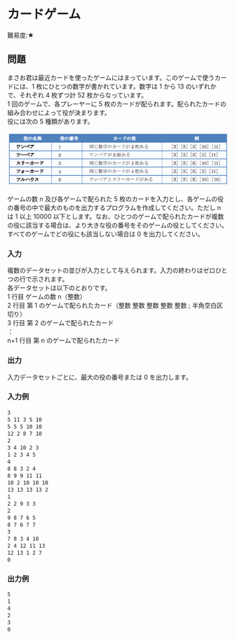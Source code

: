 # カードゲーム

難易度:★

## 問題
まさお君は最近カードを使ったゲームにはまっています。このゲームで使うカードには、1 枚にひとつの数字が書かれています。数字は 1 から 13 のいずれかで、それぞれ 4 枚ずつ計 52 枚からなっています。  
1 回のゲームで、各プレーヤーに 5 枚のカードが配られます。配られたカードの組み合わせによって役が決まります。  
役には次の 5 種類があります。

!["図"](./images/11-03.png)

ゲームの数 n 及び各ゲームで配られた 5 枚のカードを入力とし、各ゲームの役の番号の中で最大のものを出力するプログラムを作成してください。ただし n は 1 以上 10000 以下とします。なお、ひとつのゲームで配られたカードが複数の役に該当する場合は、より大きな役の番号をそのゲームの役としてください。  
すべてのゲームでどの役にも該当しない場合は 0 を出力してください。


### 入力

複数のデータセットの並びが入力として与えられます。入力の終わりはゼロひとつの行で示されます。  
各データセットは以下のとおりです。  
1 行目 ゲームの数 n（整数）  
2 行目 第 1 のゲームで配られたカード（整数 整数 整数 整数 整数 ; 半角空白区切り）  
3 行目 第 2 のゲームで配られたカード  
：  
n+1 行目 第 n のゲームで配られたカード

### 出力
入力データセットごとに、最大の役の番号または 0 を出力します。
### 入力例
```
3
5 11 3 5 10
5 5 5 10 10
12 2 8 7 10
2
3 4 10 2 3
1 2 3 4 5
4
8 8 3 2 4
8 9 9 11 11
10 2 10 10 10
13 13 13 13 2
1
2 2 9 3 3
2
9 8 7 6 5
8 7 6 7 7
3
7 8 3 4 10
2 4 12 11 13
12 13 1 2 7
0
```


### 出力例
```
5
1
4
2
3
0
```
